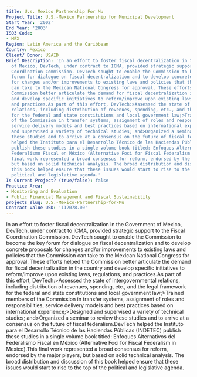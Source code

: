 ```yaml
---
title: U.s. Mexico Partnership For Mu
Project Title: U.S.-Mexico Partnership for Municipal Development
Start Year: '2002'
End Year: '2003'
ISO3 Code:
- MEX
Region: Latin America and the Caribbean
Country: Mexico
Client/ Donor: USAID
Brief Description: 'In an effort to foster fiscal decentralization in the Government
  of Mexico, DevTech, under contract to ICMA, provided strategic support to the Fiscal
  Coordination Commission. DevTech sought to enable the Commission to become the key
  forum for dialogue on fiscal decentralization and to develop concrete proposals
  for changes and/or improvements to existing laws and policies that the Commission
  can take to the Mexican National Congress for approval. These efforts helped the
  Commission better articulate the demand for fiscal decentralization in the country
  and develop specific initiatives to reform/improve upon existing laws, regulations,
  and practices.As part of this effort, DevTech:>Assessed the state of intergovernmental
  relations, including distribution of revenues, spending, etc., and the legal framework
  for the federal and state constitutions and local government law;>Trained members
  of the Commission in transfer systems, assignment of roles and responsibilities,
  service delivery models and best practices based on international experience;>Designed
  and supervised a variety of technical studies; and>Organized a seminar to review
  these studies and to arrive at a consensus on the future of fiscal federalism.DevTech
  helped the Instituto para el Desarrollo Técnico de las Haciendas Públicas (INDETEC)
  publish these studies in a single volume book titled: Enfoques Alternativos del
  Federalismo Fiscal en México (Alternative Foci for Fiscal Federalism in Mexico).This
  final work represented a broad consensus for reform, endorsed by the major players,
  but based on solid technical analysis. The broad distribution and discussion of
  this book helped ensure that these issues would start to rise to the top of the
  political and legislative agenda.'
Is Current Project? (true/false): false
Practice Area:
- Monitoring and Evaluation
- Public Financial Management and Fiscal Sustainability
projects_slug: U.S.-Mexico-Partnership-for-Mu
Contract Value USD: '112078.00'
---
```


In an effort to foster fiscal decentralization in the Government of Mexico, DevTech, under contract to ICMA, provided strategic support to the Fiscal Coordination Commission. DevTech sought to enable the Commission to become the key forum for dialogue on fiscal decentralization and to develop concrete proposals for changes and/or improvements to existing laws and policies that the Commission can take to the Mexican National Congress for approval. These efforts helped the Commission better articulate the demand for fiscal decentralization in the country and develop specific initiatives to reform/improve upon existing laws, regulations, and practices.As part of this effort, DevTech:>Assessed the state of intergovernmental relations, including distribution of revenues, spending, etc., and the legal framework for the federal and state constitutions and local government law;>Trained members of the Commission in transfer systems, assignment of roles and responsibilities, service delivery models and best practices based on international experience;>Designed and supervised a variety of technical studies; and>Organized a seminar to review these studies and to arrive at a consensus on the future of fiscal federalism.DevTech helped the Instituto para el Desarrollo Técnico de las Haciendas Públicas (INDETEC) publish these studies in a single volume book titled: Enfoques Alternativos del Federalismo Fiscal en México (Alternative Foci for Fiscal Federalism in Mexico).This final work represented a broad consensus for reform, endorsed by the major players, but based on solid technical analysis. The broad distribution and discussion of this book helped ensure that these issues would start to rise to the top of the political and legislative agenda.
